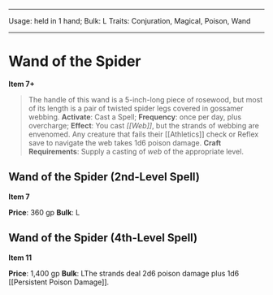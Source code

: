
---
Usage: held in 1 hand;
Bulk: L
Traits: Conjuration, Magical, Poison, Wand

---

# Wand of the Spider

**Item 7+**

> The handle of this wand is a 5-inch-long piece of rosewood, but most of its length is a pair of twisted spider legs covered in gossamer webbing.
**Activate**: Cast a Spell;
**Frequency**: once per day, plus overcharge;
**Effect**: You cast *[[Web]]*, but the strands of webbing are envenomed. Any creature that fails their [[Athletics]] check or Reflex save to navigate the web takes 1d6 poison damage.
**Craft Requirements**: Supply a casting of *web* of the appropriate level.

## Wand of the Spider (2nd-Level Spell)

**Item 7**

**Price**: 360 gp
**Bulk**: L

## Wand of the Spider (4th-Level Spell)

**Item 11**

**Price**: 1,400 gp
**Bulk**: LThe strands deal 2d6 poison damage plus 1d6 [[Persistent Poison Damage]].
